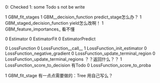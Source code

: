 0: Checked
1: some Todo s not be write

1   GBM_fit_stages
1   GBM__decision_function  predict_stage怎么办？
1   GBM_staged_decision_function yield怎么改啊！
1   GBM_feature_importances_ 看不懂

0   Estimator
0   EstimatorFit
0   EstimatorPredict

0   LossFunction
0   LossFunction__call__ 
1   LossFunction_init_estimator
0   LossFunction_negative_gradient
0   LossFunction_update_terminal_region
0   LossFunction_update_terminal_regions ？？返回什么？？
1   LossFunction_score_to_decision 有Todo
0   LossFunction_score_to_proba

1   GBM_fit_stage 有一点点需要做的：Tree 用自己写么？
